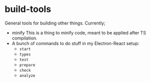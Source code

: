 # build-tools

General tools for building other things. Currently;

- minify
  This is a thing to minify code, meant to be applied after TS compilation.
- A bunch of commands to do stuff in my Electron-React setup:
  - `start`
  - `types`
  - `test`
  - `prepare`
  - `check`
  - `analyze`
